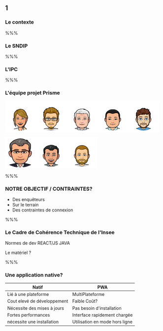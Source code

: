 <!-- .slide: data-background-image="images/pwa.png" data-background-size="600px" class="chapter" -->

## 1

### Le contexte

%%%

### Le SNDIP

%%%

### L'IPC

%%%

### L'équipe projet Prisme

<img src="images/Aude.png" width="100px" height="100px"/><img src="images/Jacques.png" width="100px" height="100px"/><img src="images/Lionel.png" width="100px" height="100px"/><img src="images/Julien.png" width="100px" height="100px"/><img src="images/Adrien.png" width="100px" height="100px"/>

<img src="images/Benoit_redim.jpg" width="100px" height="100px"/><img src="images/Michael.png" width="100px" height="100px"/><img src="images/Cedric.png" width="100px" height="100px"/>

%%%

### NOTRE OBJECTIF / CONTRAINTES?

- Des enquêteurs
- Sur le terrain
- Des contraintes de connexion

%%%

### Le Cadre de Cohérence Technique de l'Insee

Normes de dev
REACT/JS
JAVA

Le matériel ?

%%%

### Une application native?

| Natif                       | PWA                            |
| --------------------------- | ------------------------------ |
| Lié à une plateforme        | MultiPlateforme                |
| Cout elevé de développement | Faible Coût?                   |
| Nécessite des mises à jours | Pas besoin d'installation      |
| Fortes performances         | Interface rapidement chargée   |
| nécessite une installation  | Utilisation en mode hors ligne |
